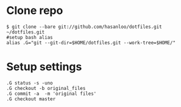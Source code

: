 Clone repo
==========
```
$ git clone --bare git://github.com/hasanloo/dotfiles.git ~/dotfiles.git
#setup bash alias
alias .G="git --git-dir=$HOME/dotfiles.git --work-tree=$HOME/"
```


Setup settings
=================
```
.G status -s -uno
.G checkout -b original_files
.G commit -a  -m 'original files'
.G checkout master
```
